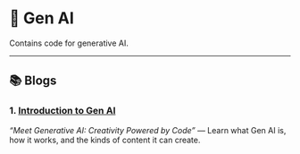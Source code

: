 # 🧠 Gen AI

Contains code for generative AI.

---

## 📚 Blogs

### 1. [**Introduction to Gen AI**](https://medium.com/@akshk845/meet-generative-ai-creativity-powered-by-code-42568cd0a7cf)

*“Meet Generative AI: Creativity Powered by Code”* — Learn what Gen AI is, how it works, and the kinds of content it can create.

